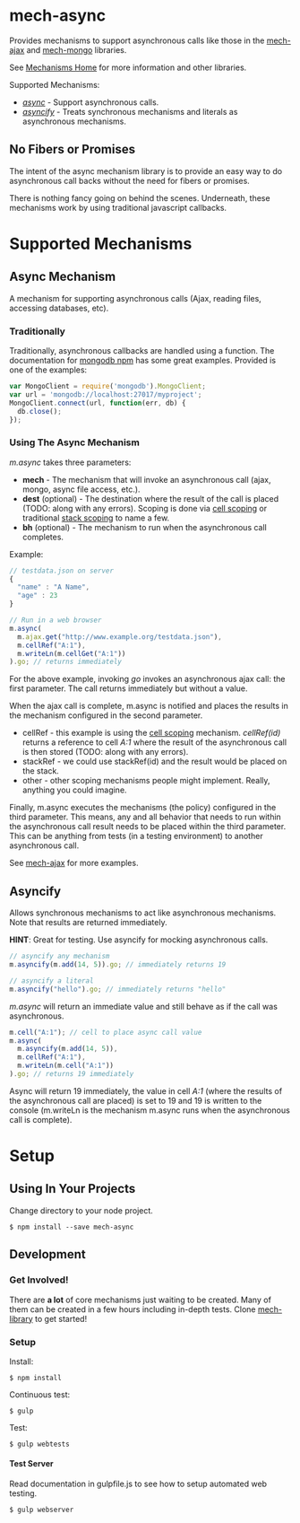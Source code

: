# mech-async

Provides mechanisms to support asynchronous calls like those in the [mech-ajax][mech-ajax-home-link] and [mech-mongo][mech-mongo-home-link] libraries.

See [Mechanisms Home][mech-home-link] for more information and other libraries.

Supported Mechanisms:

* *[async](#async-mechanism)* - Support asynchronous calls.
* *[asyncify](#asyncify-mechanism)* - Treats synchronous mechanisms and literals as asynchronous mechanisms.

## No Fibers or Promises

The intent of the async mechanism library is to provide an easy way to do asynchronous call backs without the need for fibers or promises.

There is nothing fancy going on behind the scenes. Underneath, these mechanisms work by using traditional javascript callbacks.

# Supported Mechanisms

## <a name="async-mechanism"></a> Async Mechanism

A mechanism for supporting asynchronous calls (Ajax, reading files, accessing databases, etc).

### Traditionally

Traditionally, asynchronous callbacks are handled using a function. The documentation for [mongodb npm](https://www.npmjs.org/package/mongodb) has some great examples. Provided is one of the examples:

```javascript
var MongoClient = require('mongodb').MongoClient;
var url = 'mongodb://localhost:27017/myproject';
MongoClient.connect(url, function(err, db) {
  db.close();
});
```

### Using The Async Mechanism

*m.async* takes three parameters:

* **mech** - The mechanism that will invoke an asynchronous call (ajax, mongo, async file access, etc.).
* **dest** (optional) - The destination where the result of the call is placed  (TODO: along with any errors). Scoping is done via [cell scoping][mech-scope-cell-home-link] or traditional [stack scoping][mech-scope-stack-home-link] to name a few.
* **bh** (optional) - The mechanism to run when the asynchronous call completes.

Example:

```javascript
// testdata.json on server
{
  "name" : "A Name",
  "age" : 23
}
```

```javascript
// Run in a web browser
m.async(
  m.ajax.get("http://www.example.org/testdata.json"),
  m.cellRef("A:1"),
  m.writeLn(m.cellGet("A:1"))
).go; // returns immediately
```

For the above example, invoking *go* invokes an asynchronous ajax call: the first parameter. The call returns immediately but without a value.

When the ajax call is complete, m.async is notified and places the results in the mechanism configured in the second parameter.

* cellRef - this example is using the [cell scoping][mech-scope-cell-home-link] mechanism. *cellRef(id)* returns a reference to cell *A:1* where the result of the  asynchronous call is then stored (TODO: along with any errors).
* stackRef - we could use stackRef(id) and the result would be placed on the stack.
* other - other scoping mechanisms people might implement. Really, anything you could imagine.

Finally, m.async executes the mechanisms (the policy) configured in the third parameter. This means, any and all behavior that needs to run within the asynchronous call result needs to be placed within the third parameter. This can be anything from tests (in a testing environment) to another asynchronous call.

See [mech-ajax][mech-ajax-home-link] for more examples.

## <a name="asyncify-mechanism"></a> Asyncify

Allows synchronous mechanisms to act like asynchronous mechanisms. Note that results are returned immediately.

**HINT**: Great for testing. Use asyncify for mocking asynchronous calls.

```javascript
// asyncify any mechanism
m.asyncify(m.add(14, 5)).go; // immediately returns 19

// asyncify a literal
m.asyncify("hello").go; // immediately returns "hello"
```

*m.async* will return an immediate value and still behave as if the call was asynchronous.

```javascript
m.cell("A:1"); // cell to place async call value
m.async(
  m.asyncify(m.add(14, 5)),
  m.cellRef("A:1"),
  m.writeLn(m.cell("A:1"))
).go; // returns 19 immediately
```

Async will return 19 immediately, the value in cell *A:1* (where the results of the asynchronous call are placed) is set to 19 and 19 is written to the console (m.writeLn is the mechanism m.async runs when the asynchronous call is complete).

# Setup

## Using In Your Projects

Change directory to your node project.

```
$ npm install --save mech-async
```

## Development

### Get Involved!

There are **a lot** of core mechanisms just waiting to be created. Many of them can be created in a few hours including in-depth tests. Clone [mech-library][mech-library-link] to get started!

### Setup

Install:
```
$ npm install
```

Continuous test:
```
$ gulp
```

Test:
```
$ gulp webtests
```

#### Test Server

Read documentation in gulpfile.js to see how to setup automated web testing.

```
$ gulp webserver
```

[mech-library-link]: https://github.com/mechanismsjs/mech-library "Clone to easily create new mechanism libraries"
[mech-home-link]: https://github.com/mechanisms/mech "Home repository for mechanisms"
[mech-ajax-home-link]: https://github.com/mechanismsjs/mech-ajax "Ajax mechanisms."
[mech-mongo-home-link]: https://github.com/mechanismsjs/mech-mongo "Mongo mechanisms."
[mech-scope-cell-home-link]: https://github.com/mechanismsjs/mech-scope-cell "Cell based scoping mechanisms."
[mech-scope-stack-home-link]: https://github.com/mechanismsjs/mech-scope-stack "Stack based scoping mechanisms."    
